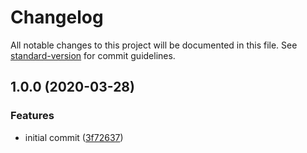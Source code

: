# Changelog

All notable changes to this project will be documented in this file. See [standard-version](https://github.com/conventional-changelog/standard-version) for commit guidelines.

## 1.0.0 (2020-03-28)


### Features

* initial commit ([3f72637](https://github.com/m2sd/laravel-nuxt/commit/3f7263705d21baff6ef8c1bee809e31c0d30d529))
